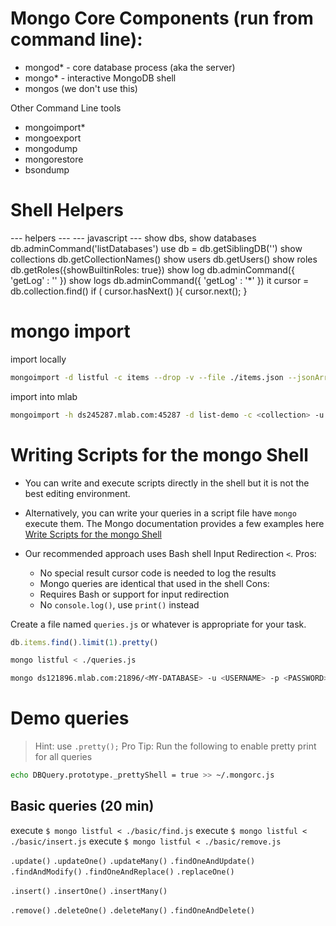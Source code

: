 # Mongo Core Components (run from command line):
- mongod* - core database process (aka the server)
- mongo* - interactive MongoDB shell
- mongos (we don't use this)

Other Command Line tools
- mongoimport*
- mongoexport
- mongodump
- mongorestore
- bsondump

# Shell Helpers
--- helpers ---                 --- javascript ---
show dbs, show databases	      db.adminCommand('listDatabases')
use <db>	                      db = db.getSiblingDB('<db>')
show collections	              db.getCollectionNames()
show users	                    db.getUsers()
show roles	                    db.getRoles({showBuiltinRoles: true})
show log <logname>	            db.adminCommand({ 'getLog' : '<logname>' })
show logs	                      db.adminCommand({ 'getLog' : '*' })
it	                            cursor = db.collection.find()
                                if ( cursor.hasNext() ){
                                  cursor.next();
                                }

# mongo import
import locally

```sh
mongoimport -d listful -c items --drop -v --file ./items.json --jsonArray
```

import into mlab

```sh
mongoimport -h ds245287.mlab.com:45287 -d list-demo -c <collection> -u <user> -p <password> --file ./items.json --jsonArray
```

# Writing Scripts for the mongo Shell
- You can write and execute scripts directly in the shell but it is not the best editing environment.
- Alternatively, you can write your queries in a script file have `mongo` execute them. The Mongo documentation provides a few examples here [Write Scripts for the mongo Shell](https://docs.mongodb.com/manual/tutorial/write-scripts-for-the-mongo-shell/)

- Our recommended approach uses Bash shell Input Redirection `<`.
Pros:
  - No special result cursor code is needed to log the results
  - Mongo queries are identical that used in the shell 
Cons: 
  - Requires Bash or support for input redirection
  - No `console.log()`, use `print()` instead

Create a file named `queries.js` or whatever is appropriate for your task.

```js
db.items.find().limit(1).pretty()
```

```sh
mongo listful < ./queries.js
```

```sh
mongo ds121896.mlab.com:21896/<MY-DATABASE> -u <USERNAME> -p <PASSWORD> < ~/Desktop/myScript.js

```

# Demo queries
> Hint: use `.pretty();`
> Pro Tip: Run the following to enable pretty print for all queries
```sh
echo DBQuery.prototype._prettyShell = true >> ~/.mongorc.js
```

## Basic queries (20 min)
execute `$ mongo listful < ./basic/find.js`
execute `$ mongo listful < ./basic/insert.js`
execute `$ mongo listful < ./basic/remove.js`


`.update()`
`.updateOne()`
`.updateMany()`
`.findOneAndUpdate()`
`.findAndModify()`
`.findOneAndReplace()`
`.replaceOne()`

`.insert()`
`.insertOne()`
`.insertMany()`

`.remove()`
`.deleteOne()`
`.deleteMany()`
`.findOneAndDelete()`

